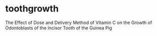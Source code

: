 # toothgrowth
The Effect of Dose and Delivery Method of Vitamin C on the Growth of Odontoblasts of the Incisor Tooth of the Guinea Pig
